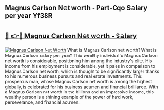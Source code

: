 ## Magnus Carlson N𝚎t w𝚘rth - Part-Cqo S𝚊lary per year Yf38R

# <h2><a href="http://gc3e1fd.nevu.top/?p=Magnus+Carlson">🔗 👉🔴 Magnus Carlson N𝚎t w𝚘rth - S𝚊lary</a></h2>

[![Magnus Carlson N𝚎t W𝚘rth](https://i.imgur.com/Oavwk0R.jpeg)](http://gc3e1fd.nevu.top/?p=Magnus+Carlson)
What is Magnus Carlson n𝚎t w𝚘rth? What is Magnus Carlson s𝚊lary per year?
This wealthy individual's Magnus Carlson net worth is considerable, positioning him among the industry's elite. His income from his employment is considerable, yet it pales in comparison to Magnus Carlson net worth, which is thought to be significantly larger thanks to his numerous business pursuits and real estate investments. This prosperous man, whose Magnus Carlson net worth is among the highest globally, is celebrated for his business acumen and financial brilliance. With a Magnus Carlson net worth in the billions and an impressive income, this wealthy person is a shining example of the power of hard work, perseverance, and financial acumen.
